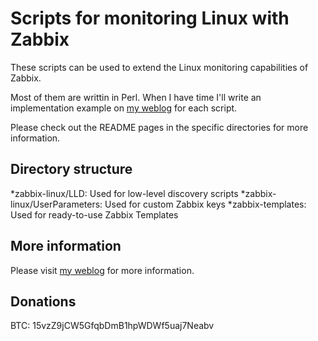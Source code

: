 Scripts for monitoring Linux with Zabbix
========================================
These scripts can be used to extend the Linux monitoring capabilities of Zabbix.

Most of them are writtin in Perl. When I have time I'll write an implementation example on [my weblog](http://www.denniskanbier.nl/blog) for each script. 

Please check out the README pages in the specific directories for more information.

Directory structure
-------------------
*zabbix-linux/LLD:							Used for low-level discovery scripts
*zabbix-linux/UserParameters:		Used for custom Zabbix keys 
*zabbix-templates:							Used for ready-to-use Zabbix Templates

More information
----------------
Please visit [my weblog](http://www.denniskanbier.nl/blog "JBoss and Zabbix") for more information.

Donations
---------
BTC: 15vzZ9jCW5GfqbDmB1hpWDWf5uaj7Neabv
